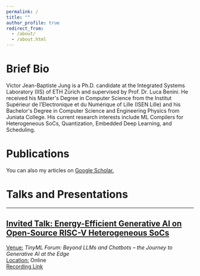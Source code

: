 ```yaml
---
permalink: /
title: ""
author_profile: true
redirect_from: 
  - /about/
  - /about.html
---
```


# Brief Bio
Victor Jean-Baptiste Jung is a Ph.D. candidate at the Integrated Systems Laboratory (IIS) of ETH Zürich and supervised by Prof. Dr. Luca Benini. He received his Master's Degree in Computer Science from the Institut Supérieur de l’Electronique et du Numérique of Lille (ISEN Lille) and his Bachelor's Degree in Computer Science and Engineering Physics from Juniata College. His current research interests include ML Compilers for Heterogeneous SoCs, Quantization, Embedded Deep Learning, and Scheduling.

# Publications

You can also my articles on [Google Scholar.](https://scholar.google.com/citations?user=TiaXdIkAAAAJ&hl=en)

# Talks and Presentations
-----
## [Invited Talk: Energy-Efficient Generative AI on Open-Source RISC-V Heterogeneous SoCs](http://https://victor-jung.github.io/talks/)
<u>Venue:</u> *TinyML Forum: Beyond LLMs and Chatbots – the Journey to Generative AI at the Edge* <br />
<u>Location:</u> Online <br />
[Recording Link](https://www.youtube.com/watch?v=96WDuQM8ViE&ab_channel=EDGEAIFOUNDATION)
